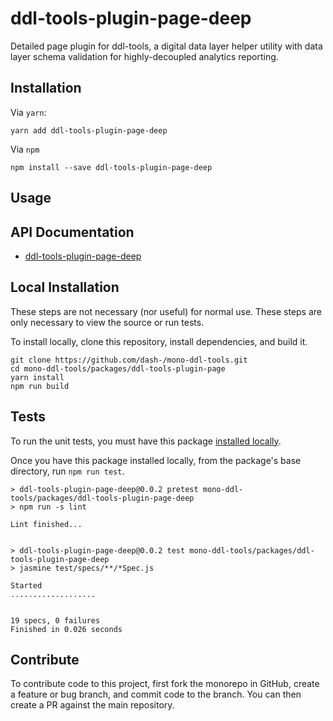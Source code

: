 # ddl-tools-plugin-page-deep

Detailed page plugin for ddl-tools, a digital data layer helper utility with
data layer schema validation for highly-decoupled analytics reporting.

## Installation

Via `yarn`:

```
yarn add ddl-tools-plugin-page-deep
```

Via `npm`

```
npm install --save ddl-tools-plugin-page-deep
```

<a name="usage"></a>

## Usage

## API Documentation

* [ddl-tools-plugin-page-deep](../../docs/ddl-tools-plugin-page/pageDeepPlugin.md)


## Local Installation

These steps are not necessary (nor useful) for normal use.  These steps are only
necessary to view the source or run tests.

To install locally, clone this repository, install dependencies, and build it.

```
git clone https://github.com/dash-/mono-ddl-tools.git
cd mono-ddl-tools/packages/ddl-tools-plugin-page
yarn install
npm run build
```

## Tests

To run the unit tests, you must have this package
[installed locally](#local-installation).

Once you have this package installed locally, from the package's base
directory, run `npm run test`.

```
> ddl-tools-plugin-page-deep@0.0.2 pretest mono-ddl-tools/packages/ddl-tools-plugin-page-deep
> npm run -s lint

Lint finished...


> ddl-tools-plugin-page-deep@0.0.2 test mono-ddl-tools/packages/ddl-tools-plugin-page-deep
> jasmine test/specs/**/*Spec.js

Started
...................


19 specs, 0 failures
Finished in 0.026 seconds
```

## Contribute

To contribute code to this project, first fork the monorepo in GitHub, create
a feature or bug branch, and commit code to the branch.  You can then create a
PR against the main repository.

